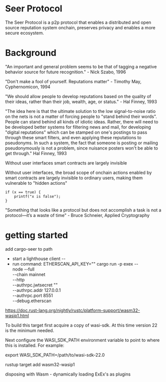# Seer Protocol

The Seer Protocol is a p2p protocol that enables a distributed and open source reputation system onchain, preserves privacy and enables a more secure ecosystem.

# Background

"An important and general problem seems to be that of tagging a negative behavior source for future recognition." - Nick Szabo, 1996

"Don't make a fool of yourself. Reputations matter" - Timothy May, Cyphernomicon, 1994

"We should allow people to develop reputations based on the quality of their ideas, rather than their job, wealth, age, or status." - Hal Finney, 1993

"The idea here is that the ultimate solution to the low
signal-to-noise ratio on the nets is not a matter of
forcing people to "stand behind their words". People can
stand behind all kinds of idiotic ideas. Rather, there
will need to be developed better systems for filtering news
and mail, for developing "digital reputations" which can be
stamped on one's postings to pass through these smart
filters, and even applying these reputations to pseudonyms.
In such a system, the fact that someone is posting or
mailing pseudonymously is not a problem, since nuisance
posters won't be able to get through." Hal Finney, 1993

Without user interfaces smart contracts are largely invisible

Without user interfaces, the broad scope of onchain actions enabled by smart contracts are largely invisible to ordinary users, making them vulnerable to "hidden actions"

```
if (x == true) {
    printf("x is false");
}
```

"Something that looks like a protocol but does not
accomplish a task is not a protocol—it’s a waste of time" - Bruce Schneier, Applied Cryptography

# getting started

add cargo-seer to path

- start a lighthouse client --
- run command:
  ETHERSCAN_API_KEY="" cargo run -p exex -- \
   node --full \
   --chain mainnet \
   --http \
   --authrpc.jwtsecret "" \
   --authrpc.addr 127.0.0.1 \
   --authrpc.port 8551 \
   --debug.etherscan

https://doc.rust-lang.org/nightly/rustc/platform-support/wasm32-wasip1.html

To build this target first acquire a copy of wasi-sdk. At this time version 22 is the minimum needed.

Next configure the WASI_SDK_PATH environment variable to point to where this is installed. For example:

export WASI_SDK_PATH=/path/to/wasi-sdk-22.0

rustup target add wasm32-wasip1

disposing with Wasm - dynamically loading ExEx's as plugins
